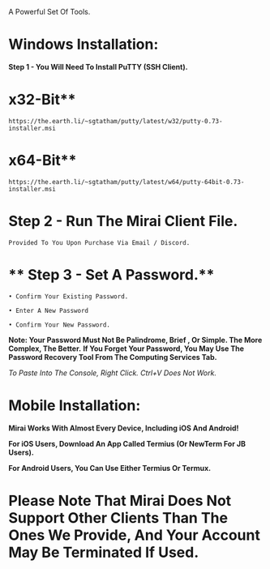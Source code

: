 A Powerful Set Of Tools.

# **Windows Installation:**

**Step 1 - You Will Need To Install PuTTY (SSH Client).**

# x32-Bit**

```
https://the.earth.li/~sgtatham/putty/latest/w32/putty-0.73-installer.msi
```

# x64-Bit**

```
https://the.earth.li/~sgtatham/putty/latest/w64/putty-64bit-0.73-installer.msi
```

# **Step 2 - Run The Mirai Client File.**

```Provided To You Upon Purchase Via Email / Discord.```

# ** Step 3 - Set A Password.**

```
• Confirm Your Existing Password.

• Enter A New Password

• Confirm Your New Password.
```
**Note: Your Password Must Not Be Palindrome, Brief , Or Simple. The More Complex, The Better.**
**If You Forget Your Password, You May Use The Password Recovery Tool From The Computing Services Tab.**


*To Paste Into The Console, Right Click. Ctrl+V Does Not Work.*

# **Mobile Installation:**

**Mirai Works With Almost Every Device, Including iOS And Android!**

**For iOS Users, Download An App Called Termius (Or NewTerm For JB Users).**

**For Android Users, You Can Use Either Termius Or Termux.**

# **Please Note That Mirai Does Not Support Other Clients Than The Ones We Provide, And Your Account May Be Terminated If Used.**
